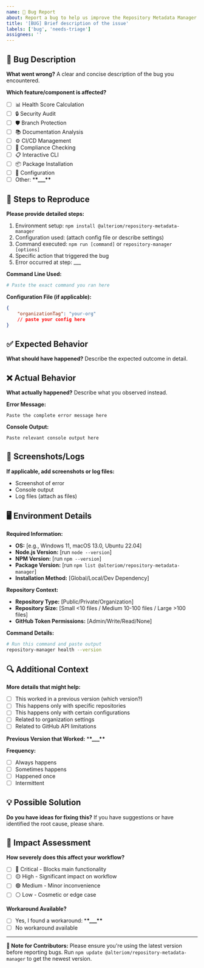 ```yaml
---
name: 🐛 Bug Report
about: Report a bug to help us improve the Repository Metadata Manager
title: '[BUG] Brief description of the issue'
labels: ['bug', 'needs-triage']
assignees: ''
---
```


## 🐛 Bug Description

**What went wrong?**
A clear and concise description of the bug you encountered.

**Which feature/component is affected?**

- [ ] 📊 Health Score Calculation
- [ ] 🔒 Security Audit
- [ ] 🛡️ Branch Protection
- [ ] 📚 Documentation Analysis
- [ ] ⚙️ CI/CD Management
- [ ] 🎯 Compliance Checking
- [ ] 📋 Interactive CLI
- [ ] 📦 Package Installation
- [ ] 🔧 Configuration
- [ ] Other: \***\*\_\_\_\*\***

## 🔄 Steps to Reproduce

**Please provide detailed steps:**

1. Environment setup: `npm install @alteriom/repository-metadata-manager`
2. Configuration used: (attach config file or describe settings)
3. Command executed: `npm run [command]` or `repository-manager [options]`
4. Specific action that triggered the bug
5. Error occurred at step: \_\_\_

**Command Line Used:**

```bash
# Paste the exact command you ran here
```

**Configuration File (if applicable):**

```json
{
    "organizationTag": "your-org"
    // paste your config here
}
```

## ✅ Expected Behavior

**What should have happened?**
Describe the expected outcome in detail.

## ❌ Actual Behavior

**What actually happened?**
Describe what you observed instead.

**Error Message:**

```
Paste the complete error message here
```

**Console Output:**

```
Paste relevant console output here
```

## 📸 Screenshots/Logs

**If applicable, add screenshots or log files:**

- Screenshot of error
- Console output
- Log files (attach as files)

## 🖥️ Environment Details

**Required Information:**

- **OS:** [e.g., Windows 11, macOS 13.0, Ubuntu 22.04]
- **Node.js Version:** [run `node --version`]
- **NPM Version:** [run `npm --version`]
- **Package Version:** [run `npm list @alteriom/repository-metadata-manager`]
- **Installation Method:** [Global/Local/Dev Dependency]

**Repository Context:**

- **Repository Type:** [Public/Private/Organization]
- **Repository Size:** [Small <10 files / Medium 10-100 files / Large >100 files]
- **GitHub Token Permissions:** [Admin/Write/Read/None]

**Command Details:**

```bash
# Run this command and paste output
repository-manager health --version
```

## 🔍 Additional Context

**More details that might help:**

- [ ] This worked in a previous version (which version?)
- [ ] This happens only with specific repositories
- [ ] This happens only with certain configurations
- [ ] Related to organization settings
- [ ] Related to GitHub API limitations

**Previous Version that Worked:** \***\*\_\_\_\*\***

**Frequency:**

- [ ] Always happens
- [ ] Sometimes happens
- [ ] Happened once
- [ ] Intermittent

## 💡 Possible Solution

**Do you have ideas for fixing this?**
If you have suggestions or have identified the root cause, please share.

## 🚨 Impact Assessment

**How severely does this affect your workflow?**

- [ ] 🔴 Critical - Blocks main functionality
- [ ] 🟡 High - Significant impact on workflow
- [ ] 🟢 Medium - Minor inconvenience
- [ ] ⚪ Low - Cosmetic or edge case

**Workaround Available?**

- [ ] Yes, I found a workaround: \***\*\_\_\_\*\***
- [ ] No workaround available

---

**📝 Note for Contributors:**
Please ensure you're using the latest version before reporting bugs. Run `npm update @alteriom/repository-metadata-manager` to get the newest version.
